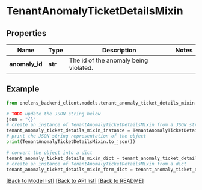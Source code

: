 # TenantAnomalyTicketDetailsMixin


## Properties

Name | Type | Description | Notes
------------ | ------------- | ------------- | -------------
**anomaly_id** | **str** | The id of the anomaly being violated. | 

## Example

```python
from onelens_backend_client.models.tenant_anomaly_ticket_details_mixin import TenantAnomalyTicketDetailsMixin

# TODO update the JSON string below
json = "{}"
# create an instance of TenantAnomalyTicketDetailsMixin from a JSON string
tenant_anomaly_ticket_details_mixin_instance = TenantAnomalyTicketDetailsMixin.from_json(json)
# print the JSON string representation of the object
print(TenantAnomalyTicketDetailsMixin.to_json())

# convert the object into a dict
tenant_anomaly_ticket_details_mixin_dict = tenant_anomaly_ticket_details_mixin_instance.to_dict()
# create an instance of TenantAnomalyTicketDetailsMixin from a dict
tenant_anomaly_ticket_details_mixin_form_dict = tenant_anomaly_ticket_details_mixin.from_dict(tenant_anomaly_ticket_details_mixin_dict)
```
[[Back to Model list]](../README.md#documentation-for-models) [[Back to API list]](../README.md#documentation-for-api-endpoints) [[Back to README]](../README.md)



